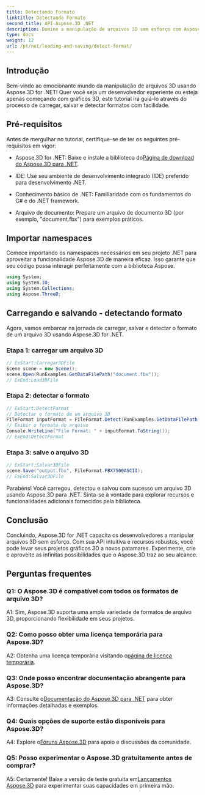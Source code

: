 ```yaml
---
title: Detectando Formato
linktitle: Detectando Formato
second_title: API Aspose.3D .NET
description: Domine a manipulação de arquivos 3D sem esforço com Aspose.3D para .NET. Carregue, salve e detecte formatos perfeitamente.
type: docs
weight: 12
url: /pt/net/loading-and-saving/detect-format/
---
```

## Introdução

Bem-vindo ao emocionante mundo da manipulação de arquivos 3D usando Aspose.3D for .NET! Quer você seja um desenvolvedor experiente ou esteja apenas começando com gráficos 3D, este tutorial irá guiá-lo através do processo de carregar, salvar e detectar formatos com facilidade.

## Pré-requisitos

Antes de mergulhar no tutorial, certifique-se de ter os seguintes pré-requisitos em vigor:

-  Aspose.3D for .NET: Baixe e instale a biblioteca do[Página de download do Aspose.3D para .NET](https://releases.aspose.com/3d/net/).

- IDE: Use seu ambiente de desenvolvimento integrado (IDE) preferido para desenvolvimento .NET.

- Conhecimento básico de .NET: Familiaridade com os fundamentos do C# e do .NET framework.

- Arquivo de documento: Prepare um arquivo de documento 3D (por exemplo, "document.fbx") para exemplos práticos.

## Importar namespaces

Comece importando os namespaces necessários em seu projeto .NET para aproveitar a funcionalidade Aspose.3D de maneira eficaz. Isso garante que seu código possa interagir perfeitamente com a biblioteca Aspose.

```csharp
using System;
using System.IO;
using System.Collections;
using Aspose.ThreeD;
```

## Carregando e salvando - detectando formato

Agora, vamos embarcar na jornada de carregar, salvar e detectar o formato de um arquivo 3D usando Aspose.3D for .NET.

### Etapa 1: carregar um arquivo 3D

```csharp
// ExStart:Carregar3DFile
Scene scene = new Scene();
scene.Open(RunExamples.GetDataFilePath("document.fbx"));
// ExEnd:Load3DFile
```

### Etapa 2: detectar o formato

```csharp
// ExStart:DetectFormat
// Detectar o formato de um arquivo 3D
FileFormat inputFormat = FileFormat.Detect(RunExamples.GetDataFilePath("document.fbx"));
// Exibir o formato do arquivo
Console.WriteLine("File Format: " + inputFormat.ToString());
// ExEnd:DetectFormat
```

### Etapa 3: salve o arquivo 3D

```csharp
// ExStart:Salvar3DFile
scene.Save("output.fbx", FileFormat.FBX7500ASCII);
// ExEnd:Salvar3DFile
```

Parabéns! Você carregou, detectou e salvou com sucesso um arquivo 3D usando Aspose.3D para .NET. Sinta-se à vontade para explorar recursos e funcionalidades adicionais fornecidos pela biblioteca.

## Conclusão

Concluindo, Aspose.3D for .NET capacita os desenvolvedores a manipular arquivos 3D sem esforço. Com sua API intuitiva e recursos robustos, você pode levar seus projetos gráficos 3D a novos patamares. Experimente, crie e aproveite as infinitas possibilidades que o Aspose.3D traz ao seu alcance.

## Perguntas frequentes

### Q1: O Aspose.3D é compatível com todos os formatos de arquivo 3D?

A1: Sim, Aspose.3D suporta uma ampla variedade de formatos de arquivo 3D, proporcionando flexibilidade em seus projetos.

### Q2: Como posso obter uma licença temporária para Aspose.3D?

 A2: Obtenha uma licença temporária visitando o[página de licença temporária](https://purchase.aspose.com/temporary-license/).

### Q3: Onde posso encontrar documentação abrangente para Aspose.3D?

 A3: Consulte o[Documentação do Aspose.3D para .NET](https://reference.aspose.com/3d/net/) para obter informações detalhadas e exemplos.

### Q4: Quais opções de suporte estão disponíveis para Aspose.3D?

 A4: Explore o[Fóruns Aspose.3D](https://forum.aspose.com/c/3d/18) para apoio e discussões da comunidade.

### Q5: Posso experimentar o Aspose.3D gratuitamente antes de comprar?

 A5: Certamente! Baixe a versão de teste gratuita em[Lançamentos Aspose.3D](https://releases.aspose.com/) para experimentar suas capacidades em primeira mão.